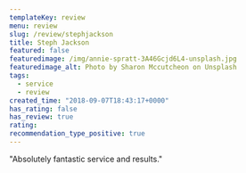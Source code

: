 ```yaml
---
templateKey: review
menu: review
slug: /review/stephjackson
title: Steph Jackson
featured: false
featuredimage: /img/annie-spratt-3A46Gcjd6L4-unsplash.jpg
featuredimage_alt: Photo by Sharon Mccutcheon on Unsplash
tags:
  - service
  - review
created_time: "2018-09-07T18:43:17+0000"
has_rating: false
has_review: true
rating: 
recommendation_type_positive: true
---
```

"Absolutely fantastic service and results."